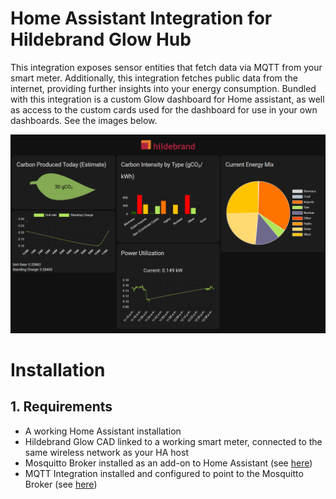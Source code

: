 # Home Assistant Integration for Hildebrand Glow Hub
This integration exposes sensor entities that fetch data via MQTT from your smart meter. Additionally, this integration fetches public data from the internet, providing further insights into your energy consumption. Bundled with this integration is a custom Glow dashboard for Home assistant, as well as access to the custom cards used for the dashboard for use in your own dashboards. See the images below.

![Custom Integration Dashboard](./ha-dashboard.png)

# Installation
## 1. Requirements
- A working Home Assistant installation
- Hildebrand Glow CAD linked to a working smart meter, connected to the same wireless network as your HA host
- Mosquitto Broker installed as an add-on to Home Assistant (see [here](https://github.com/home-assistant/addons/blob/master/mosquitto/DOCS.md))
- MQTT Integration installed and configured to point to the Mosquitto Broker (see [here](https://www.home-assistant.io/integrations/mqtt/))
